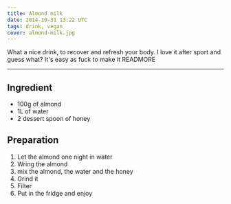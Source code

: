 ```yaml
---
title: Almond milk
date: 2014-10-31 13:22 UTC
tags: drink, vegan
cover: almond-milk.jpg
---
```


What a nice drink, to recover and refresh your body. 
I love it after sport and guess what? It's easy as fuck to make it 
READMORE

---

## Ingredient 

* 100g of almond
* 1L of water
* 2 dessert spoon of honey 

## Preparation

1. Let the almond one night in water 
2. Wring the almond
3. mix the almond, the water and the honey
5. Grind it
6. Filter
7. Put in the fridge and enjoy 